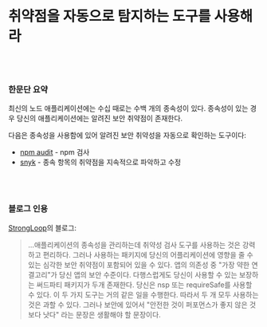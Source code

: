 # 취약점을 자동으로 탐지하는 도구를 사용해라

<br/><br/>

### 한문단 요약

최신의 노드 애플리케이션에는 수십 때로는 수백 개의 종속성이 있다.
종속성이 있는 경우 당신의 애플리케이션에는 알려진 보안 취약점이 존재한다.

다음은 종속성을 사용함에 있어 알려진 보안 취약성을 자동으로 확인하는 도구이다:
- [npm audit](https://docs.npmjs.com/cli/audit) - npm 검사
- [snyk](https://snyk.io/) - 종속 항목의 취약점을 지속적으로 파악하고 수정

<br/><br/>

### 블로그 인용

[StrongLoop](https://strongloop.com/strongblog/best-practices-for-express-in-production-part-one-security/)의 블로그:

> ...애플리케이션의 종속성을 관리하는데 취약성 검사 도구를 사용하는 것은 강력하고 편리하다.
그러나 사용하는 패키지에 당신의 어플리케이션에 영향을 줄 수 있는 심각한 보안 취약점이 포함되어 있을 수 있다.
앱의 의존성 중 "가장 약한 연결고리"가 당신 앱의 보안 수준이다.
다행스럽게도 당신이 사용할 수 있는 보장하는 써드파티 패키지가 두개 존재한다. 당신은 nsp 또는 requireSafe를 사용할 수 있다.
이 두 가지 도구는 거의 같은 일을 수행한다. 따라서 두 개 모두 사용하는 것은 과할 수 있다. 그러나 보안에 있어서 "안전한 것이 퍼포먼스가 좋지 않은 것보다 낫다" 라는 문장은 생활해야 할 문장이다.